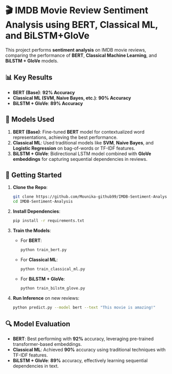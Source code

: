 # 🎬 **IMDB Movie Review Sentiment Analysis** using BERT, Classical ML, and BiLSTM+GloVe

This project performs **sentiment analysis** on IMDB movie reviews, comparing the performance of **BERT**, **Classical Machine Learning**, and **BiLSTM + GloVe** models.

## 📊 **Key Results**

* **BERT (Base)**: **92% Accuracy**
* **Classical ML (SVM, Naive Bayes, etc.)**: **90% Accuracy**
* **BiLSTM + GloVe**: **89% Accuracy**

## 🧠 **Models Used**

1. **BERT (Base)**: Fine-tuned **BERT** model for contextualized word representations, achieving the best performance.
2. **Classical ML**: Used traditional models like **SVM**, **Naive Bayes**, and **Logistic Regression** on bag-of-words or TF-IDF features.
3. **BiLSTM + GloVe**: Bidirectional LSTM model combined with **GloVe embeddings** for capturing sequential dependencies in reviews.

## 🚀 **Getting Started**

1. **Clone the Repo**:

   ```bash
   git clone https://github.com/Mounika-github99/IMDB-Sentiment-Analysis.git
   cd IMDB-Sentiment-Analysis
   ```

2. **Install Dependencies**:

   ```bash
   pip install -r requirements.txt
   ```

3. **Train the Models**:

   * For **BERT**:

     ```bash
     python train_bert.py
     ```
   * For **Classical ML**:

     ```bash
     python train_classical_ml.py
     ```
   * For **BiLSTM + GloVe**:

     ```bash
     python train_bilstm_glove.py
     ```

4. **Run Inference** on new reviews:

   ```bash
   python predict.py --model bert --text "This movie is amazing!"
   ```

## 🔍 **Model Evaluation**

* **BERT**: Best performing with **92%** accuracy, leveraging pre-trained transformer-based embeddings.
* **Classical ML**: Achieved **90%** accuracy using traditional techniques with TF-IDF features.
* **BiLSTM + GloVe**: **89%** accuracy, effectively learning sequential dependencies in text.
